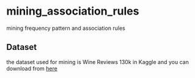 # mining_association_rules
mining frequency pattern and association rules

Dataset
---
the dataset used for mining is Wine Reviews 130k in Kaggle and you can download from [here](https://www.kaggle.com/zynicide/wine-reviews/data)


